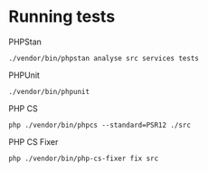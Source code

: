 # Running tests

PHPStan
```
./vendor/bin/phpstan analyse src services tests
```

PHPUnit
```
./vendor/bin/phpunit
```

PHP CS
```
php ./vendor/bin/phpcs --standard=PSR12 ./src
```

PHP CS Fixer
```
php ./vendor/bin/php-cs-fixer fix src
```